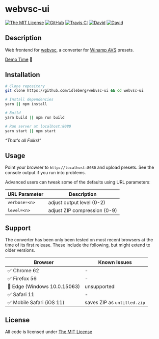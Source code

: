 # webvsc-ui

[![The MIT License](https://img.shields.io/badge/license-MIT-orange.svg?style=flat-square)](http://opensource.org/licenses/MIT)
[![GitHub](https://img.shields.io/github/release/idleberg/webvsc-ui.svg?style=flat-square)](https://github.com/idleberg/webvsc-ui/releases)
[![Travis CI](https://img.shields.io/travis/idleberg/webvsc-ui/gh-pages.svg?style=flat-square)](https://travis-ci.org/idleberg/webvsc-ui)
[![David](https://img.shields.io/david/idleberg/webvsc-ui.svg?style=flat-square)](https://david-dm.org/idleberg/webvsc-ui)
[![David](https://img.shields.io/david/dev/idleberg/webvsc-ui.svg?style=flat-square)](https://david-dm.org/idleberg/webvsc-ui?type=dev)

## Description

Web frontend for [webvsc](https://www.npmjs.com/package/@visbot/webvsc), a converter for [Winamp AVS](http://www.wikiwand.com/en/Advanced_Visualization_Studio) presets.

[Demo Time](https://idleberg.github.io/webvsc-ui/) 🙌

## Installation

```sh
# Clone repository
git clone https://github.com/idleberg/webvsc-ui && cd webvsc-ui

# Install dependencies
yarn || npm install

# Build
yarn build || npm run build

# Run server at localhost:8080
yarn start || npm start
```

*“That's all Folks!”*

## Usage

Point your browser to `http://localhost:8080` and upload presets. See the console output if you run into problems.

Advanced users can tweak some of the defaults using URL parameters:

URL Parameter | Description
--------------|-----------------------------
`verbose=<n>` | adjust output level (0-2)
`level=<n>`   | adjust ZIP compression (0-9)

## Support

The converter has been only been tested on most recent browsers at the time of its first release. These include the following, but might extend to older versions.

Browser                      | Known Issues
-----------------------------|----------------------------
✅ Chrome  62                | -
✅ Firefox 56                | -
🚫 Edge (Windows 10.0.15063) | unsupported
✅ Safari 11                 | -
✅ Mobile Safari (iOS 11)    | saves ZIP as `untitled.zip`

## License

All code is licensed under [The MIT License](http://opensource.org/licenses/MIT)
